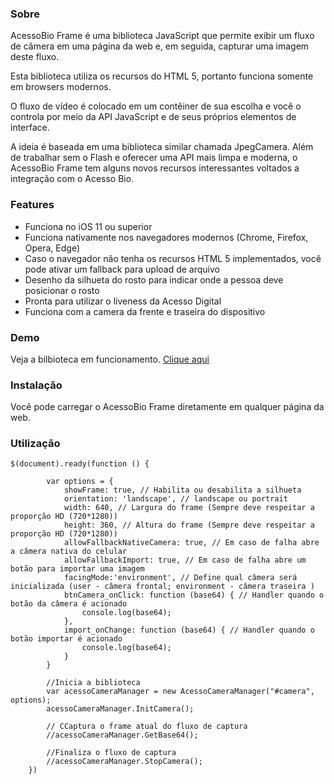 ### Sobre

AcessoBio Frame é uma biblioteca JavaScript que permite exibir um fluxo de câmera em uma página da web e, em seguida, capturar uma imagem deste fluxo. 

Esta biblioteca utiliza os recursos do HTML 5, portanto funciona somente em browsers modernos.

O fluxo de vídeo é colocado em um contêiner de sua escolha e você o controla por meio da API JavaScript e de seus próprios elementos de interface.

A ideia é baseada em uma biblioteca similar chamada JpegCamera. Além de trabalhar sem o Flash e oferecer uma API mais limpa e moderna, o AcessoBio Frame tem alguns novos recursos interessantes voltados a integração com o Acesso Bio.

### Features

* Funciona no iOS 11 ou superior
* Funciona nativamente nos navegadores modernos (Chrome, Firefox, Opera, Edge)
* Caso o navegador não tenha os recursos HTML 5 implementados, você pode ativar um fallback para upload de arquivo
* Desenho da silhueta do rosto para indicar onde a pessoa deve posicionar o rosto
* Pronta para utilizar o liveness da Acesso Digital
* Funciona com a camera da frente e traseira do dispositivo

### Demo

Veja a bilbioteca em funcionamento. [Clique aqui](https://crediariohomolog.acesso.io/frame/)  

### Instalação

Você pode carregar o AcessoBio Frame diretamente em qualquer página da web.

### Utilização

```
$(document).ready(function () {

        var options = {
            showFrame: true, // Habilita ou desabilita a silhueta
            orientation: 'landscape', // landscape ou portrait
            width: 640, // Largura do frame (Sempre deve respeitar a proporção HD (720*1280))
            height: 360, // Altura do frame (Sempre deve respeitar a proporção HD (720*1280))
            allowFallbackNativeCamera: true, // Em caso de falha abre a câmera nativa do celular
            allowFallbackImport: true, // Em caso de falha abre um botão para importar uma imagem
            facingMode:'environment', // Define qual câmera será inicializada (user - câmera frontal; environment - câmera traseira )
            btnCamera_onClick: function (base64) { // Handler quando o botão da câmera é acionado
                console.log(base64);
            },
            import_onChange: function (base64) { // Handler quando o botão importar é acionado
                console.log(base64);
            }
        }        
        
        //Inicia a biblioteca 
        var acessoCameraManager = new AcessoCameraManager("#camera", options);
        acessoCameraManager.InitCamera();
        
        // CCaptura o frame atual do fluxo de captura
        //acessoCameraManager.GetBase64();
        
        //Finaliza o fluxo de captura
        //acessoCameraManager.StopCamera();
    })

```
